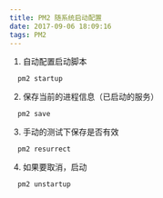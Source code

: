 ```yaml
---
title: PM2 随系统启动配置
date: 2017-09-06 18:09:16
tags: PM2
---
```


1. 自动配置启动脚本
```
  pm2 startup 
```

2. 保存当前的进程信息（已启动的服务）
```
  pm2 save
```

3. 手动的测试下保存是否有效
```
  pm2 resurrect
```

4. 如果要取消，启动
```
  pm2 unstartup
```